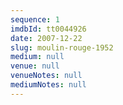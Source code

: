 ```yaml
---
sequence: 1
imdbId: tt0044926
date: 2007-12-22
slug: moulin-rouge-1952
medium: null
venue: null
venueNotes: null
mediumNotes: null
---
```



